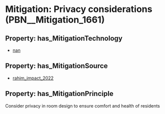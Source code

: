 # Mitigation: __Privacy considerations__ (PBN__Mitigation_1661)

## Property: has_MitigationTechnology

* [nan](../Technology/PBN__Technology_22)

## Property: has_MitigationSource

* [rahim_impact_2022](../Article/PBN__Article_94)

## Property: has_MitigationPrinciple

Consider privacy in room design to ensure comfort and health of residents

